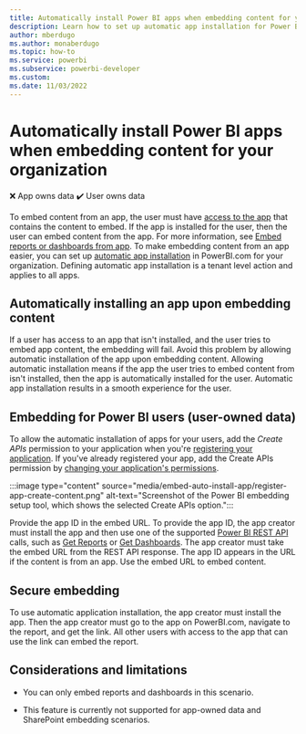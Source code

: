 ```yaml
---
title: Automatically install Power BI apps when embedding content for your organization
description: Learn how to set up automatic app installation for Power BI apps when embedding content from apps for your organization.
author: mberdugo
ms.author: monaberdugo
ms.topic: how-to
ms.service: powerbi
ms.subservice: powerbi-developer
ms.custom:
ms.date: 11/03/2022
---
```


# Automatically install Power BI apps when embedding content for your organization

❌&nbsp;App&nbsp;owns&nbsp;data ✔️&nbsp;User&nbsp;owns&nbsp;data

To embed content from an app, the user must have [access to the app](../../collaborate-share/service-create-distribute-apps.md) that contains the content to embed. If the app is installed for the user, then the user can embed content from the app. For more information, see [Embed reports or dashboards from app](./index.yml). To make embedding content from an app easier, you can set up [automatic app installation](https://powerbi.microsoft.com/blog/automatically-install-apps/) in PowerBI.com for your organization. Defining automatic app installation is a tenant level action and applies to all apps.

## Automatically installing an app upon embedding content

If a user has access to an app that isn't installed, and the user tries to embed app content, the embedding will fail. Avoid this problem by allowing automatic installation of the app upon embedding content. Allowing automatic installation means if the app the user tries to embed content from isn't installed, then the app is automatically installed for the user. Automatic app installation results in a smooth experience for the user.

## Embedding for Power BI users (user-owned data)

To allow the automatic installation of apps for your users, add the *Create APIs* permission to your application when you're [registering your application](register-app.md#register-an-azure-ad-app). If you've already registered your app, add the Create APIs permission by [changing your application's permissions](/power-bi/developer/embedded/change-permissions).

:::image type="content" source="media/embed-auto-install-app/register-app-create-content.png" alt-text="Screenshot of the Power BI embedding setup tool, which shows the selected Create APIs option.":::

Provide the app ID in the embed URL. To provide the app ID, the app creator must install the app and then use one of the supported [Power BI REST API](/rest/api/power-bi/) calls, such as [Get Reports](/rest/api/power-bi/reports/getreports) or [Get Dashboards](/rest/api/power-bi/dashboards/getdashboards). The app creator must take the embed URL from the REST API response. The app ID appears in the URL if the content is from an app. Use the embed URL to embed content.

## Secure embedding

To use automatic application installation, the app creator must install the app. Then the app creator must go to the app on PowerBI.com, navigate to the report, and get the link. All other users with access to the app that can use the link can embed the report.

## Considerations and limitations

* You can only embed reports and dashboards in this scenario.

* This feature is currently not supported for app-owned data and SharePoint embedding scenarios.
